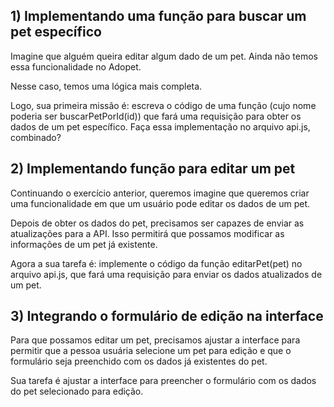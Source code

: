 ## 1) Implementando uma função para buscar um pet específico

Imagine que alguém queira editar algum dado de um pet. Ainda não temos essa funcionalidade no Adopet.

Nesse caso, temos uma lógica mais completa.

Logo, sua primeira missão é: escreva o código de uma função (cujo nome poderia ser buscarPetPorId(id)) que fará uma requisição para obter os dados de um pet específico. Faça essa implementação no arquivo api.js, combinado?

## 2) Implementando função para editar um pet

Continuando o exercício anterior, queremos imagine que queremos criar uma funcionalidade em que um usuário pode editar os dados de um pet.

Depois de obter os dados do pet, precisamos ser capazes de enviar as atualizações para a API. Isso permitirá que possamos modificar as informações de um pet já existente.

Agora a sua tarefa é: implemente o código da função editarPet(pet) no arquivo api.js, que fará uma requisição para enviar os dados atualizados de um pet.

## 3) Integrando o formulário de edição na interface

Para que possamos editar um pet, precisamos ajustar a interface para permitir que a pessoa usuária selecione um pet para edição e que o formulário seja preenchido com os dados já existentes do pet.

Sua tarefa é ajustar a interface para preencher o formulário com os dados do pet selecionado para edição.
